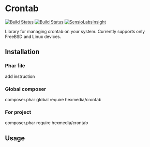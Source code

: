 Crontab
=======
[![Build Status](https://travis-ci.org/Hexmedia/Crontab.svg?branch=master)](https://travis-ci.org/Hexmedia/Crontab) [![Build Status](https://ci.appveyor.com/api/projects/status/github/Hexmedia/crontab?branch=master&svg=true)](https://ci.appveyor.com/project/kuczek/crontab/history) [![SensioLabsInsight](https://insight.sensiolabs.com/projects/bb22e198-7f34-4a13-a70c-03442493f827/mini.png)](https://insight.sensiolabs.com/projects/bb22e198-7f34-4a13-a70c-03442493f827)

Library for managing crontab on your system.
Currently supports only FreeBSD and Linux devices. 



Installation
------------

### Phar file
add instruction

### Global composer
composer.phar global require hexmedia/crontab

### For project
composer.phar require hexmedia/crontab

Usage
-----


